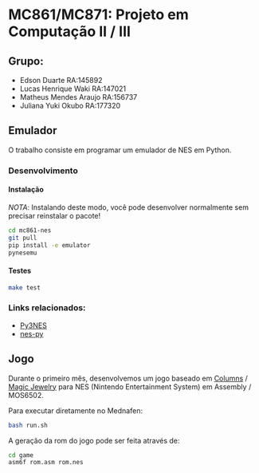 # MC861/MC871: Projeto em Computação II / III

## Grupo:
* Edson Duarte RA:145892 
* Lucas Henrique Waki RA:147021 
* Matheus Mendes Araujo RA:156737 
* Juliana Yuki Okubo RA:177320


## Emulador

O trabalho consiste em programar um emulador de NES em Python. 

### Desenvolvimento

#### Instalação

*NOTA*: Instalando deste modo, você pode desenvolver normalmente sem precisar
reinstalar o pacote!

```bash
cd mc861-nes
git pull
pip install -e emulator
pynesemu
```

#### Testes

```bash
make test
```

### Links relacionados:
- [Py3NES](https://www.github.com/PyAndy/Py3NES)
- [nes-py](https://www.github.com/Kautenja/nes-py)


## Jogo

Durante o primeiro mês, desenvolvemos um jogo baseado em
[Columns](https://www.youtube.com/watch?v=0p5yzwNA_Ls) /
[Magic Jewelry](https://www.youtube.com/watch?v=s5scYfg9HHA)
para NES (Nintendo Entertainment System) em Assembly / MOS6502.

Para executar diretamente no Mednafen:
```bash
bash run.sh
```

A geração da rom do jogo pode ser feita através de:
```bash
cd game
asm6f rom.asm rom.nes
```
